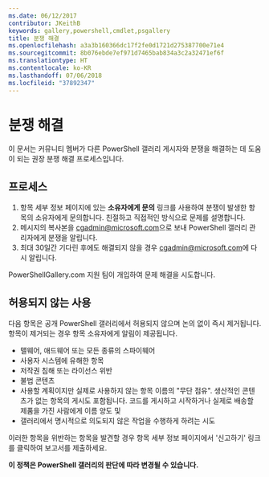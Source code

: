 ```yaml
---
ms.date: 06/12/2017
contributor: JKeithB
keywords: gallery,powershell,cmdlet,psgallery
title: 분쟁 해결
ms.openlocfilehash: a3a3b160366dc17f2fe0d1721d275387700e71e4
ms.sourcegitcommit: 8b076ebde7ef971d7465bab834a3c2a32471ef6f
ms.translationtype: HT
ms.contentlocale: ko-KR
ms.lasthandoff: 07/06/2018
ms.locfileid: "37892347"
---
```

# <a name="dispute-resolution"></a>분쟁 해결

이 문서는 커뮤니티 멤버가 다른 PowerShell 갤러리 게시자와 분쟁을 해결하는 데 도움이 되는 권장 분쟁 해결 프로세스입니다.

## <a name="process"></a>프로세스

1. 항목 세부 정보 페이지에 있는 **소유자에게 문의** 링크를 사용하여 분쟁이 발생한 항목의 소유자에게 문의합니다.
   친절하고 직접적인 방식으로 문제를 설명합니다.
2. 메시지의 복사본을 [cgadmin@microsoft.com](mailto:cgadmin@microsoft.com)으로 보내 PowerShell 갤러리 관리자에게 분쟁을 알립니다.
3. 최대 30일간 기다린 후에도 해결되지 않을 경우 [cgadmin@microsoft.com](mailto:cgadmin@microsoft.com)에 다시 알립니다.

PowerShellGallery.com 지원 팀이 개입하여 문제 해결을 시도합니다.

## <a name="prohibited-use"></a>허용되지 않는 사용

다음 항목은 공개 PowerShell 갤러리에서 허용되지 않으며 논의 없이 즉시 제거됩니다.  항목이 제거되는 경우 항목 소유자에게 알림이 제공됩니다.

- 맬웨어, 애드웨어 또는 모든 종류의 스파이웨어
- 사용자 시스템에 유해한 항목
- 저작권 침해 또는 라이선스 위반
- 불법 콘텐츠
- 사용할 계획이지만 실제로 사용하지 않는 항목 이름의 "무단 점유". 생산적인 콘텐츠가 없는 항목의 게시도 포함됩니다.
  코드를 게시하고 시작하거나 실제로 배송할 제품을 가진 사람에게 이름 양도 및
- 갤러리에서 명시적으로 의도되지 않은 작업을 수행하게 하려는 시도

이러한 항목을 위반하는 항목을 발견할 경우 항목 세부 정보 페이지에서 '신고하기' 링크를 클릭하여 보고서를 제출하세요.

**이 정책은 PowerShell 갤러리의 판단에 따라 변경될 수 있습니다.**